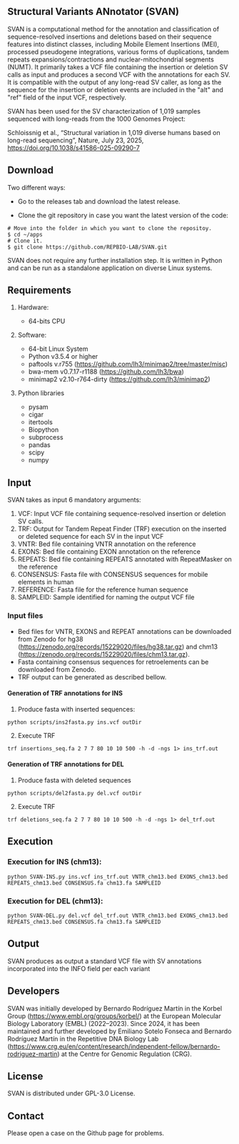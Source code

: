 ## Structural Variants ANnotator (SVAN)

SVAN is a computational method for the annotation and classification of sequence-resolved insertions and deletions based on their sequence features into distinct classes, including Mobile Element Insertions (MEI), processed pseudogene integrations, various forms of duplications, tandem repeats expansions/contractions and nuclear-mitochondrial segments (NUMT). It primarily takes a VCF file containing the insertion or deletion SV calls as input and produces a second VCF with the annotations for each SV. It is compatible with the output of any long-read SV caller, as long as the sequence for the insertion or deletion events are included in the "alt" and "ref" field of the input VCF, respectively. 
 
SVAN has been used for the SV characterization of 1,019 samples sequenced with long-reads from the 1000 Genomes Project:

Schloissnig et al., “Structural variation in 1,019 diverse humans based on long-read sequencing”, Nature, July 23, 2025, https://doi.org/10.1038/s41586-025-09290-7

## Download 
Two different ways:

* Go to the releases tab and download the latest release. 

* Clone the git repository in case you want the latest version of the code:

```
# Move into the folder in which you want to clone the repositoy.
$ cd ~/apps
# Clone it.
$ git clone https://github.com/REPBIO-LAB/SVAN.git 
```

SVAN does not require any further installation step. It is written in Python and can be run as a standalone application on diverse Linux systems. 

## Requirements
1. Hardware:

    * 64-bits CPU

2. Software:

    * 64-bit Linux System
    * Python v3.5.4 or higher
    * paftools v.r755 (https://github.com/lh3/minimap2/tree/master/misc)
    * bwa-mem v0.7.17-r1188 (https://github.com/lh3/bwa)
    * minimap2 v2.10-r764-dirty (https://github.com/lh3/minimap2)

3. Python libraries 
    * pysam 
    * cigar
    * itertools
    * Biopython
    * subprocess
    * pandas
    * scipy
    * numpy

## Input
SVAN takes as input 6 mandatory arguments:

   1. VCF: Input VCF file containing sequence-resolved insertion or deletion SV calls. 
   2. TRF: Output for Tandem Repeat Finder (TRF) execution on the inserted or deleted sequence for each SV in the input VCF 
   3. VNTR: Bed file containing VNTR annotation on the reference
   4. EXONS: Bed file containing EXON annotation on the reference
   5. REPEATS: Bed file containing REPEATS annotated with RepeatMasker on the reference
   6. CONSENSUS: Fasta file with CONSENSUS sequences for mobile elements in human
   7. REFERENCE: Fasta file for the reference human sequence
   8. SAMPLEID: Sample identified for naming the output VCF file

### Input files
* Bed files for VNTR, EXONS and REPEAT annotations can be downloaded from Zenodo for hg38 (https://zenodo.org/records/15229020/files/hg38.tar.gz) and chm13 (https://zenodo.org/records/15229020/files/chm13.tar.gz).
* Fasta containing consensus sequences for retroelements can be downloaded from Zenodo.
* TRF output can be generated as described bellow.

#### Generation of TRF annotations for INS
1. Produce fasta with inserted sequences:

```
python scripts/ins2fasta.py ins.vcf outDir
```

2. Execute TRF

```
trf insertions_seq.fa 2 7 7 80 10 10 500 -h -d -ngs 1> ins_trf.out
```

#### Generation of TRF annotations for DEL
1. Produce fasta with deleted sequences

```
python scripts/del2fasta.py del.vcf outDir
```
2. Execute TRF

```
trf deletions_seq.fa 2 7 7 80 10 10 500 -h -d -ngs 1> del_trf.out
```

## Execution
### Execution for INS (chm13):

```
python SVAN-INS.py ins.vcf ins_trf.out VNTR_chm13.bed EXONS_chm13.bed REPEATS_chm13.bed CONSENSUS.fa chm13.fa SAMPLEID
```

### Execution for DEL (chm13):

```
python SVAN-DEL.py del.vcf del_trf.out VNTR_chm13.bed EXONS_chm13.bed REPEATS_chm13.bed CONSENSUS.fa chm13.fa SAMPLEID 
```

## Output
SVAN produces as output a standard VCF file with SV annotations incorporated into the INFO field per each variant

## Developers
SVAN was initially developed by Bernardo Rodríguez Martín in the Korbel Group (https://www.embl.org/groups/korbel/) at the European Molecular Biology Laboratory (EMBL) (2022–2023). Since 2024, it has been maintained and further developed by Emiliano Sotelo Fonseca and Bernardo Rodríguez Martín in the Repetitive DNA Biology Lab (https://www.crg.eu/en/content/research/independent-fellow/bernardo-rodriguez-martin) at the Centre for Genomic Regulation (CRG).

## License
SVAN is distributed under GPL-3.0 License.

## Contact
Please open a case on the Github page for problems.
